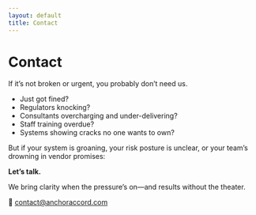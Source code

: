 ```yaml
---
layout: default
title: Contact
---
```

# Contact

If it’s not broken or urgent, you probably don’t need us.

- Just got fined?  
- Regulators knocking?  
- Consultants overcharging and under-delivering?  
- Staff training overdue?  
- Systems showing cracks no one wants to own?

But if your system is groaning, your risk posture is unclear,
or your team’s drowning in vendor promises:

**Let’s talk.**

We bring clarity when the pressure’s on—and results without the theater.

📧 [contact@anchoraccord.com](mailto:contact@anchoraccord.com)